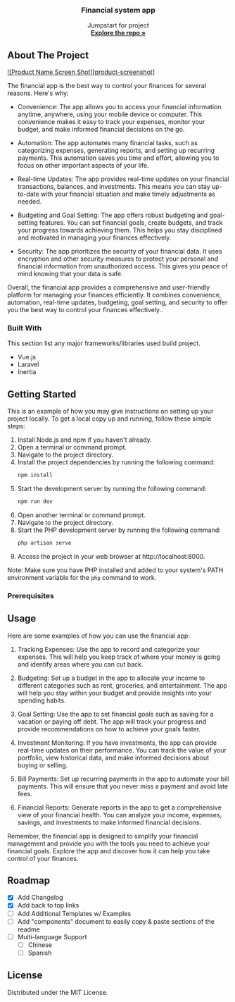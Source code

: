 <!-- Improved compatibility of back to top link: See: https://github.com/othneildrew/Best-README-Template/pull/73 -->

<a name="readme-top"></a>

<!--
*** Thanks for checking out the Best-README-Template. If you have a suggestion
*** that would make this better, please fork the repo and create a pull request
*** or simply open an issue with the tag "enhancement".
*** Don't forget to give the project a star!
*** Thanks again! Now go create something AMAZING! :D
-->

<!-- PROJECT SHIELDS -->
<!--
*** I'm using markdown "reference style" links for readability.
*** Reference links are enclosed in brackets [ ] instead of parentheses ( ).
*** See the bottom of this document for the declaration of the reference variables
*** for contributors-url, forks-url, etc. This is an optional, concise syntax you may use.
*** https://www.markdownguide.org/basic-syntax/#reference-style-links
-->

<!-- PROJECT LOGO -->
<br />
<div align="center">
  <a href="https://github.com/skm-contrib/oc_ITSP-lab">
  </a>

  <h3 align="center">Financial system app</h3>

  <p align="center">
    Jumpstart for project
    <br />
    <a href="https://github.com/skm-contrib/oc_ITSP-lab"><strong>Explore the repo »</strong></a>
    <br />
  </p>
</div>

<!-- TABLE OF CONTENTS -->

<!-- ABOUT THE PROJECT -->

## About The Project

[![Product Name Screen Shot][product-screenshot]](./resources/images/main.jpg)

The financial app is the best way to control your finances for several reasons.
Here's why:

-   Convenience: The app allows you to access your financial information anytime, anywhere, using your mobile device or computer. This convenience makes it easy to track your expenses, monitor your budget, and make informed financial decisions on the go.

-   Automation: The app automates many financial tasks, such as categorizing expenses, generating reports, and setting up recurring payments. This automation saves you time and effort, allowing you to focus on other important aspects of your life.

-   Real-time Updates: The app provides real-time updates on your financial transactions, balances, and investments. This means you can stay up-to-date with your financial situation and make timely adjustments as needed.

-   Budgeting and Goal Setting: The app offers robust budgeting and goal-setting features. You can set financial goals, create budgets, and track your progress towards achieving them. This helps you stay disciplined and motivated in managing your finances effectively.

-   Security: The app prioritizes the security of your financial data. It uses encryption and other security measures to protect your personal and financial information from unauthorized access. This gives you peace of mind knowing that your data is safe.

Overall, the financial app provides a comprehensive and user-friendly platform for managing your finances efficiently. It combines convenience, automation, real-time updates, budgeting, goal setting, and security to offer you the best way to control your finances effectively..

### Built With

This section list any major frameworks/libraries used build project.

-   Vue.js
-   Laravel
-   Inertia

<!-- GETTING STARTED -->

## Getting Started

This is an example of how you may give instructions on setting up your project locally.
To get a local copy up and running, follow these simple steps:

1. Install Node.js and npm if you haven't already.
2. Open a terminal or command prompt.
3. Navigate to the project directory.
4. Install the project dependencies by running the following command:
    ```sh
    npm install
    ```
5. Start the development server by running the following command:
    ```sh
    npm run dev
    ```
6. Open another terminal or command prompt.
7. Navigate to the project directory.
8. Start the PHP development server by running the following command:
    ```sh
    php artisan serve
    ```
9. Access the project in your web browser at http://localhost:8000.

Note: Make sure you have PHP installed and added to your system's PATH environment variable for the `php` command to work.

### Prerequisites

<!-- USAGE EXAMPLES -->

## Usage

Here are some examples of how you can use the financial app:

1. Tracking Expenses: Use the app to record and categorize your expenses. This will help you keep track of where your money is going and identify areas where you can cut back.

2. Budgeting: Set up a budget in the app to allocate your income to different categories such as rent, groceries, and entertainment. The app will help you stay within your budget and provide insights into your spending habits.

3. Goal Setting: Use the app to set financial goals such as saving for a vacation or paying off debt. The app will track your progress and provide recommendations on how to achieve your goals faster.

4. Investment Monitoring: If you have investments, the app can provide real-time updates on their performance. You can track the value of your portfolio, view historical data, and make informed decisions about buying or selling.

5. Bill Payments: Set up recurring payments in the app to automate your bill payments. This will ensure that you never miss a payment and avoid late fees.

6. Financial Reports: Generate reports in the app to get a comprehensive view of your financial health. You can analyze your income, expenses, savings, and investments to make informed financial decisions.

Remember, the financial app is designed to simplify your financial management and provide you with the tools you need to achieve your financial goals. Explore the app and discover how it can help you take control of your finances.

<!-- ROADMAP -->

## Roadmap

-   [x] Add Changelog
-   [x] Add back to top links
-   [ ] Add Additional Templates w/ Examples
-   [ ] Add "components" document to easily copy & paste sections of the readme
-   [ ] Multi-language Support
    -   [ ] Chinese
    -   [ ] Spanish

## License

Distributed under the MIT License.
